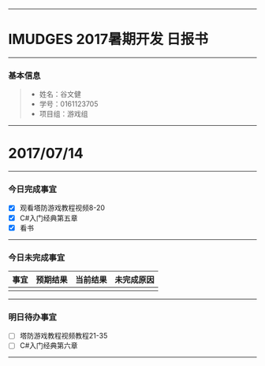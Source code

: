 -------
# IMUDGES 2017暑期开发 日报书
<span style="color:red"></span>

-------


### 基本信息
> * 姓名：谷文健
> * 学号：0161123705
> * 项目组：游戏组

-------


# 2017/07/14

-------

### 今日完成事宜
- [x]  观看塔防游戏教程视频8-20
- [x]  C#入门经典第五章
- [x]  看书

-----
### 今日未完成事宜


| 事宜     |预期结果| 当前结果  | 未完成原因   | 
| --------   | -----:  | -----:  | :----:  |
|    |   |   |   |


------
### 明日待办事宜
- [ ] 塔防游戏教程视频教程21-35
- [ ] C#入门经典第六章
-------
